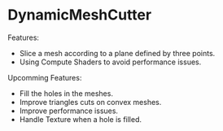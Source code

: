 # DynamicMeshCutter

Features: 
- Slice a mesh according to a plane defined by three points.
- Using Compute Shaders to avoid performance issues.

Upcomming Features: 
- Fill the holes in the meshes.
- Improve triangles cuts on convex meshes. 
- Improve performance issues. 
- Handle Texture when a hole is filled.
